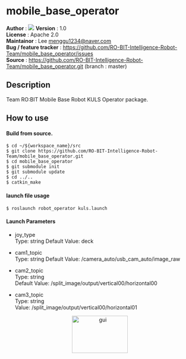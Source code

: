# mobile_base_operator
**Author** : <a href="https://github.com/mjlee111"><img src="https://img.shields.io/badge/Myeong Jin Lee-white?style=flat&logo=github&logoColor=red"/></a>
**Version** : 1.0   
**License** : Apache 2.0      
**Maintainor** : Lee <menggu1234@naver.com>   
**Bug / feature tracker** : https://github.com/RO-BIT-Intelligence-Robot-Team/mobile_base_operator/issues   
**Source** : https://github.com/RO-BIT-Intelligence-Robot-Team/mobile_base_operator.git (branch : master)

## Description
Team RO:BIT Mobile Base Robot KULS Operator package.

## How to use
#### Build from source.
```shell
$ cd ~/${workspace_name}/src
$ git clone https://github.com/RO-BIT-Intelligence-Robot-Team/mobile_base_operator.git
$ cd mobile_base_operator
$ git submodule init
$ git submodule update
$ cd ../..
$ catkin_make
```

#### launch file usage
```shell
$ roslaunch robot_operator kuls.launch
```

#### Launch Parameters
- joy_type  
Type: string
Default Value: deck

- cam1_topic  
Type: string
Default Value: /camera_auto/usb_cam_auto/image_raw  

- cam2_topic  
Type: string  
Default Value: /split_image/output/vertical00/horizontal00  

- cam3_topic  
Type: string  
Value: /split_image/output/vertical00/horizontal01

<div align="center">
  
<img src="https://raw.githubusercontent.com/Team-ROBIT/mobile_base_operator/doc/gui.png" alt="gui" width="150" height="100">
</div>
